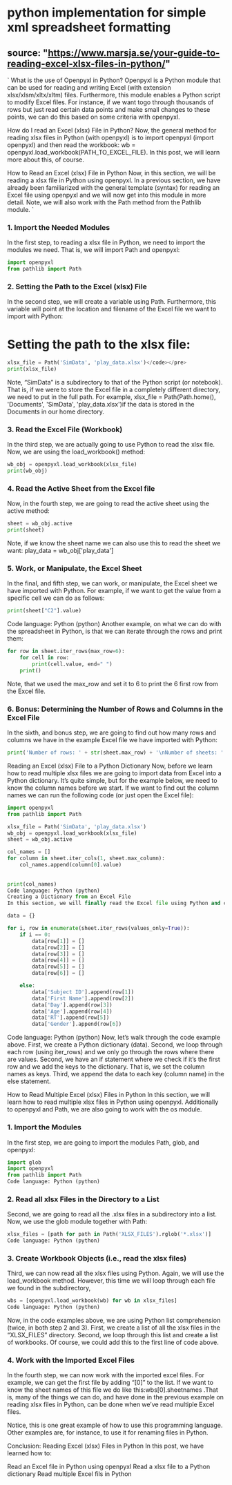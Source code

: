 # python implementation for simple xml spreadsheet formatting


## source: "https://www.marsja.se/your-guide-to-reading-excel-xlsx-files-in-python/"
`
What is the use of Openpyxl in Python?
Openpyxl is a Python module that can be used for reading and writing Excel (with extension xlsx/xlsm/xltx/xltm) files. Furthermore, this module enables a Python script to modify Excel files. For instance, if we want togo through thousands of rows but just read certain data points and make small changes to these points, we can do this based on some criteria with openpyxl.

How do I read an Excel (xlsx) File in Python?
Now, the general method for reading xlsx files in Python (with openpyxl) is to import openpyxl (import openpyxl) and then read the workbook: wb = openpyxl.load_workbook(PATH_TO_EXCEL_FILE). In this post, we will learn more about this, of course.

How to Read an Excel (xlsx) File in Python
Now, in this section, we will be reading a xlsx file in Python using openpyxl. In a previous section, we have already been familiarized with the general template (syntax) for reading an Excel file using openpyxl and we will now get into this module in more detail. Note, we will also work with the Path method from the Pathlib module.
`

### 1. Import the Needed Modules
In the first step, to reading a xlsx file in Python, we need to import the modules we need. That is, we will import Path and openpyxl:

```python
import openpyxl
from pathlib import Path
```

### 2. Setting the Path to the Excel (xlsx) File
In the second step, we will create a variable using Path. Furthermore, this variable will point at the location and filename of the Excel file we want to import with Python:

# Setting the path to the xlsx file:
```python
xlsx_file = Path('SimData', 'play_data.xlsx')</code></pre>
print(xlsx_file)
```

Note, “SimData” is a subdirectory to that of the Python script (or notebook). That is, if we were to store the Excel file in a completely different directory, we need to put in the full path. For example, xlsx_file = Path(Path.home(), 'Documents', 'SimData', 'play_data.xlsx')if the data is stored in the Documents in our home directory.


### 3. Read the Excel File (Workbook)
In the third step, we are actually going to use Python to read the xlsx file. Now, we are using the load_workbook() method:

```python
wb_obj = openpyxl.load_workbook(xlsx_file)
print(wb_obj)
```

### 4. Read the Active Sheet from the Excel file
Now, in the fourth step, we are going to read the active sheet using the active method:

```python
sheet = wb_obj.active
print(sheet)
```

Note, if we know the sheet name we can also use this to read the sheet we want: play_data = wb_obj['play_data']

### 5. Work, or Manipulate, the Excel Sheet
In the final, and fifth step, we can work, or manipulate, the Excel sheet we have imported with Python. For example, if we want to get the value from a specific cell we can do as follows:

```python
print(sheet["C2"].value)
```

Code language: Python (python)
Another example, on what we can do with the spreadsheet in Python, is that we can iterate through the rows and print them:

```python
for row in sheet.iter_rows(max_row=6):
    for cell in row:
        print(cell.value, end=" ")
    print()
```

Note, that we used the max_row and set it to 6 to print the 6 first row from the Excel file.

### 6. Bonus: Determining the Number of Rows and Columns in the Excel File
In the sixth, and bonus step, we are going to find out how many rows and columns we have in the example Excel file we have imported with Python:

```python
print('Number of rows: ' + str(sheet.max_row) + '\nNumber of sheets: ' + str(sheet.max_column))
```

Reading an Excel (xlsx) File to a Python Dictionary
Now, before we learn how to read multiple xlsx files we are going to import data from Excel into a Python dictionary. It’s quite simple, but for the example below, we need to know the column names before we start. If we want to find out the column names we can run the following code (or just open the Excel file):

```python
import openpyxl
from pathlib import Path

xlsx_file = Path('SimData', 'play_data.xlsx')
wb_obj = openpyxl.load_workbook(xlsx_file)
sheet = wb_obj.active

col_names = []
for column in sheet.iter_cols(1, sheet.max_column):
    col_names.append(column[0].value)
   
    
print(col_names)
Code language: Python (python)
Creating a Dictionary from an Excel File
In this section, we will finally read the Excel file using Python and create a dictionary.

data = {}

for i, row in enumerate(sheet.iter_rows(values_only=True)):
    if i == 0:
        data[row[1]] = []
        data[row[2]] = []
        data[row[3]] = []
        data[row[4]] = []
        data[row[5]] = []
        data[row[6]] = []

    else:
        data['Subject ID'].append(row[1])
        data['First Name'].append(row[2])
        data['Day'].append(row[3])
        data['Age'].append(row[4])
        data['RT'].append(row[5])
        data['Gender'].append(row[6])
```
Code language: Python (python)
Now, let’s walk through the code example above. First, we create a Python dictionary (data). Second, we loop through each row (using iter_rows) and we only go through the rows where there are values. Second, we have an if statement where we check if it’s the first row and we add the keys to the dictionary. That is, we set the column names as keys. Third, we append the data to each key (column name) in the else statement.

How to Read Multiple Excel (xlsx) Files in Python
In this section, we will learn how to read multiple xlsx files in Python using openpyxl. Additionally to openpyxl and Path, we are also going to work with the os module.

### 1. Import the Modules
In the first step, we are going to import the modules Path, glob, and openpyxl:

```python
import glob
import openpyxl
from pathlib import Path
Code language: Python (python)
```

### 2. Read all xlsx Files in the Directory to a List
Second, we are going to read all the .xlsx files in a subdirectory into a list. Now, we use the glob module together with Path:

```python
xlsx_files = [path for path in Path('XLSX_FILES').rglob('*.xlsx')]
Code language: Python (python)
```

### 3. Create Workbook Objects (i.e., read the xlsx files)
Third, we can now read all the xlsx files using Python. Again, we will use the load_workbook method. However, this time we will loop through each file we found in the subdirectory,

```python
wbs = [openpyxl.load_workbook(wb) for wb in xlsx_files]
Code language: Python (python)
```

Now, in the code examples above, we are using Python list comprehension (twice, in both step 2 and 3). First, we create a list of all the xlsx files in the “XLSX_FILES” directory. Second, we loop through this list and create a list of workbooks. Of course, we could add this to the first line of code above.

### 4. Work with the Imported Excel Files
In the fourth step, we can now work with the imported excel files. For example, we can get the first file by adding “[0]” to the list. If we want to know the sheet names of this file we do like this:wbs[0].sheetnames .That is, many of the things we can do, and have done in the previous example on reading xlsx files in Python, can be done when we’ve read multiple Excel files.

Notice, this is one great example of how to use this programming language. Other examples are, for instance, to use it for renaming files in Python.

Conclusion: Reading Excel (xlsx) Files in Python
In this post, we have learned how to:

Read an Excel file in Python using openpyxl
Read a xlsx file to a Python dictionary
Read multiple Excel fils in Python